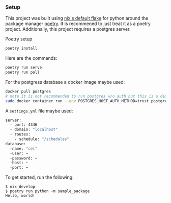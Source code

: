 
### Setup

This project was built using [nix's default flake](https://wiki.nixos.org/wiki/Flakes) for python around the package manager [poetry](https://python-poetry.org/). It is recommened to just treat it as a poetry project. Additionally, this project requires a postgres server.

Poetry setup
```sh
poetry install
```

Here are the commands:
```sh
poetry run serve
poetry run poll
```
For the postgress database a docker image maybe used:
```sh
docker pull postgres
# note it is not recommended to run postgres w/o auth but this is a demo
sudo docker container run --env POSTGRES_HOST_AUTH_METHOD=trust postgres
```

A `settings.yml` file maybe used:
```sh
server:
  - port: 4346
  - domain: "localhost"
  - routes:
    - schedule: "/schedules"
database:
  -name: "cel"
  -user: ~
  -password: ~
  -host: ~
  -port: ~
```

To get started, run the following:

```
$ nix develop
$ poetry run python -m sample_package
Hello, world!
```